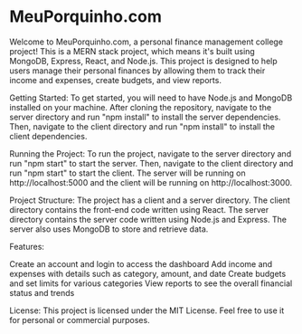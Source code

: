 # MeuPorquinho.com

Welcome to MeuPorquinho.com, a personal finance management college project! This is a MERN stack project, which means it's built using MongoDB, Express, React, and Node.js. This project is designed to help users manage their personal finances by allowing them to track their income and expenses, create budgets, and view reports.

Getting Started:
To get started, you will need to have Node.js and MongoDB installed on your machine. After cloning the repository, navigate to the server directory and run "npm install" to install the server dependencies. Then, navigate to the client directory and run "npm install" to install the client dependencies.

Running the Project:
To run the project, navigate to the server directory and run "npm start" to start the server. Then, navigate to the client directory and run "npm start" to start the client. The server will be running on http://localhost:5000 and the client will be running on http://localhost:3000.

Project Structure:
The project has a client and a server directory. The client directory contains the front-end code written using React. The server directory contains the server code written using Node.js and Express. The server also uses MongoDB to store and retrieve data.

Features:

Create an account and login to access the dashboard
Add income and expenses with details such as category, amount, and date
Create budgets and set limits for various categories
View reports to see the overall financial status and trends

License:
This project is licensed under the MIT License. Feel free to use it for personal or commercial purposes.
